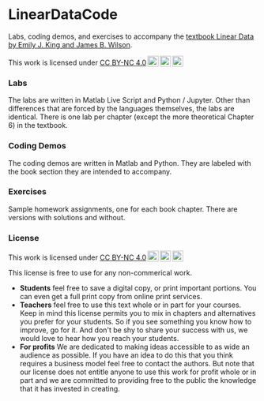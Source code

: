 # LinearDataCode
Labs, coding demos, and exercises to accompany the <a href="https://lineardata.space/">textbook Linear Data by Emily J. King and James B. Wilson</a>.

 <p xmlns:cc="http://creativecommons.org/ns#" >This work is licensed under <a href="http://creativecommons.org/licenses/by-nc/4.0/?ref=chooser-v1" target="_blank" rel="license noopener noreferrer" style="display:inline-block;">CC BY-NC 4.0<img style="height:22px!important;margin-left:3px;vertical-align:text-bottom;" src="https://mirrors.creativecommons.org/presskit/icons/cc.svg?ref=chooser-v1"><img style="height:22px!important;margin-left:3px;vertical-align:text-bottom;" src="https://mirrors.creativecommons.org/presskit/icons/by.svg?ref=chooser-v1"><img style="height:22px!important;margin-left:3px;vertical-align:text-bottom;" src="https://mirrors.creativecommons.org/presskit/icons/nc.svg?ref=chooser-v1"></a></p> 

### Labs

The labs are written in Matlab Live Script and Python / Jupyter.  Other than differences that are forced by the languages themselves, the labs are identical.  There is one lab per chapter (except the more theoretical Chapter 6) in the textbook.

### Coding Demos

The coding demos are written in Matlab and Python.  They are labeled with the book section they are intended to accompany.

### Exercises

Sample homework assignments, one for each book chapter.  There are versions with solutions and without.

### License

 <p xmlns:cc="http://creativecommons.org/ns#" >This work is licensed under <a href="http://creativecommons.org/licenses/by-nc/4.0/?ref=chooser-v1" target="_blank" rel="license noopener noreferrer" style="display:inline-block;">CC BY-NC 4.0<img style="height:22px!important;margin-left:3px;vertical-align:text-bottom;" src="https://mirrors.creativecommons.org/presskit/icons/cc.svg?ref=chooser-v1"><img style="height:22px!important;margin-left:3px;vertical-align:text-bottom;" src="https://mirrors.creativecommons.org/presskit/icons/by.svg?ref=chooser-v1"><img style="height:22px!important;margin-left:3px;vertical-align:text-bottom;" src="https://mirrors.creativecommons.org/presskit/icons/nc.svg?ref=chooser-v1"></a></p> 

This license is free to use for any non-commerical work.  
 - **Students** feel free to save a digital copy, or print important portions.  You can even get a full print copy from online print services.
 - **Teachers** feel free to use this text whole or in part for your courses.  Keep in mind this license permits you to mix in chapters and alternatives you prefer for your students. So if you see something you know how to improve, go for it.  And don't be shy to share your success with us, we would love to hear how you reach your students.
 - **For profits** We are dedicated to making ideas accessible to as wide an audience as possible.  If you have an idea to do this that you think requires a business model feel free to contact the authors. But note that our license does not entitle anyone to use this work for profit whole or in part and we are committed to providing free to the public the knowledge that it has invested in creating.
